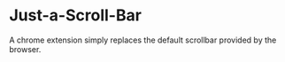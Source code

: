 Just-a-Scroll-Bar
=================

A chrome extension simply replaces the default scrollbar provided by the browser. 
